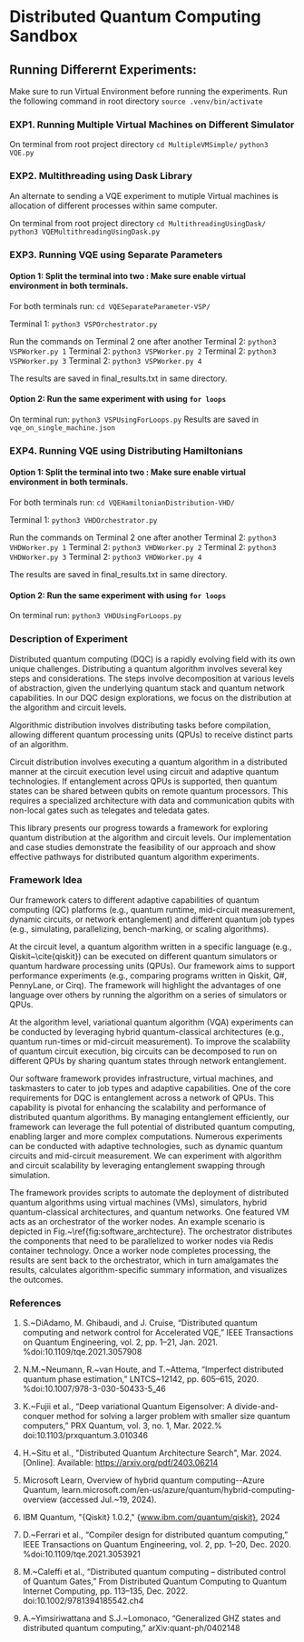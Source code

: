 # Distributed Quantum Computing Sandbox


## Running Differernt Experiments:

Make sure to run Virtual Environment before running the experiments. Run the following command in root directory
`source .venv/bin/activate`

### EXP1. Running Multiple Virtual Machines on Different Simulator

On terminal from root project directory 
`cd MultipleVMSimple/`
`python3 VQE.py`

### EXP2. Multithreading using Dask Library
An alternate to sending a VQE experiment to mutiple Virtual machines is allocation of different processes within same computer. 

On terminal from root project directory 
`cd MultithreadingUsingDask/`
`python3 VQEMultithreadingUsingDask.py`

### EXP3. Running VQE using Separate Parameters

#### Option 1: Split the terminal into two : Make sure enable virtual environment in both terminals. 

For both terminals run:
`cd VQESeparateParameter-VSP/`

Terminal 1: `python3 VSPOrchestrator.py`

Run the commands on Terminal 2 one after another
Terminal 2: `python3 VSPWorker.py 1`
Terminal 2: `python3 VSPWorker.py 2`
Terminal 2: `python3 VSPWorker.py 3`
Terminal 2: `python3 VSPWorker.py 4`

The results are saved in final_results.txt in same directory. 

#### Option 2: Run the same experiment with using `for loops`
On terminal run: `python3 VSPUsingForLoops.py`
Results are saved in `vqe_on_single_machine.json`

### EXP4. Running VQE using Distributing Hamiltonians

#### Option 1: Split the terminal into two : Make sure enable virtual environment in both terminals. 

For both terminals run:
`cd VQEHamiltonianDistribution-VHD/`

Terminal 1: `python3 VHDOrchestrator.py`

Run the commands on Terminal 2 one after another
Terminal 2: `python3 VHDWorker.py 1`
Terminal 2: `python3 VHDWorker.py 2`
Terminal 2: `python3 VHDWorker.py 3`
Terminal 2: `python3 VHDWorker.py 4`

The results are saved in final_results.txt in same directory. 

#### Option 2: Run the same experiment with using `for loops`
On terminal run: `python3 VHDUsingForLoops.py`


### Description of Experiment

Distributed quantum computing (DQC) is a rapidly evolving field with its own unique challenges. Distributing a quantum algorithm involves several key steps and considerations. The steps involve decomposition at various levels of abstraction, given the underlying quantum stack and quantum network capabilities. In our DQC design explorations, we focus on the distribution at the algorithm and circuit levels. 


Algorithmic distribution involves distributing tasks before compilation, allowing different quantum processing units (QPUs) to receive distinct parts of an algorithm. 


Circuit distribution involves executing a quantum algorithm in a distributed manner at the circuit execution level using circuit and adaptive quantum technologies. If entanglement across QPUs is supported, then quantum states can be shared between qubits on remote quantum processors. This requires a specialized architecture with data and communication qubits with non-local gates such as telegates and teledata gates.

This library presents our progress towards a framework for exploring quantum distribution at the algorithm and circuit levels. Our implementation and case studies demonstrate the feasibility of our approach and show effective pathways for distributed quantum algorithm experiments.

### Framework Idea

Our framework caters to different adaptive capabilities of quantum computing (QC) platforms (e.g., quantum runtime, mid-circuit measurement, dynamic circuits, or network entanglement) and different quantum job types (e.g., simulating, parallelizing, bench-marking, or scaling algorithms).

At the circuit level, a quantum algorithm written in a specific language (e.g., Qiskit~\cite{qiskit}) can be executed on different quantum simulators or quantum hardware processing units (QPUs). Our framework aims to support performance experiments (e.g., comparing programs written in Qiskit, Q#, PennyLane, or Cirq). The framework will highlight the advantages of one language over others by running the algorithm on a series of simulators or QPUs.

At the algorithm level, variational quantum algorithm (VQA) experiments can be conducted by leveraging hybrid quantum-classical architectures (e.g., quantum run-times or mid-circuit measurement). To improve the scalability of quantum circuit execution, big circuits can be decomposed to run on different QPUs by sharing quantum states through network entanglement. 

Our software framework provides infrastructure, virtual machines, and taskmasters to cater to job types and adaptive capabilities. One of the core requirements for DQC is entanglement across a network of QPUs. This capability is pivotal for enhancing the scalability and performance of distributed quantum algorithms. By managing entanglement efficiently, our framework can leverage the full potential of distributed quantum computing, enabling larger and more complex computations. Numerous experiments can be conducted with adaptive technologies, such as dynamic quantum circuits and mid-circuit measurement. We can experiment with algorithm and circuit scalability by leveraging entanglement swapping through simulation.

The framework provides scripts to automate the deployment of distributed quantum algorithms using virtual machines (VMs), simulators, hybrid quantum-classical architectures, and quantum networks. One featured VM acts as an orchestrator of the worker nodes. An example scenario is depicted in Fig.~\ref{fig:software_archtecture}. The orchestrator distributes the components that need to be parallelized to worker nodes via Redis container technology. Once a worker node completes processing, the results are sent back to the orchestrator, which in turn amalgamates the results, calculates algorithm-specific summary information, and visualizes the outcomes.


### References
1. S.~DiAdamo, M. Ghibaudi, and J. Cruise, “Distributed quantum computing and network control for Accelerated VQE,” IEEE Transactions on Quantum Engineering, vol. 2, pp. 1–21, Jan. 2021. %doi:10.1109/tqe.2021.3057908 


2. N.M.~Neumann, R.~van Houte, and T.~Attema, “Imperfect distributed quantum phase estimation,” LNTCS~12142, pp. 605–615, 2020. %doi:10.1007/978-3-030-50433-5\_46

3. K.~Fujii et al., “Deep variational Quantum Eigensolver: A divide-and-conquer method for solving a larger problem with smaller size quantum computers,” PRX Quantum, vol. 3, no. 1, Mar. 2022.% doi:10.1103/prxquantum.3.010346 

4. H.~Situ et al., "Distributed Quantum Architecture Search", Mar. 2024. [Online]. Available: https://arxiv.org/pdf/2403.06214

5. Microsoft Learn, Overview of hybrid quantum computing--Azure Quantum, learn.microsoft.com/en-us/azure/quantum/hybrid-computing-overview (accessed Jul.~19, 2024).

6. IBM Quantum, "{Qiskit} 1.0.2," {www.ibm.com/quantum/qiskit}, 2024

7. D.~Ferrari et al., “Compiler design for distributed quantum computing,” IEEE Transactions on Quantum Engineering, vol. 2, pp. 1–20, Dec. 2020. %doi:10.1109/tqe.2021.3053921  

8. M.~Caleffi et al., “Distributed quantum computing – distributed control of Quantum Gates,” From Distributed Quantum Computing to Quantum Internet Computing, pp. 113–135, Dec. 2022. doi:10.1002/9781394185542.ch4 

9. A.~Yimsiriwattana and S.J.~Lomonaco, “Generalized GHZ states and distributed quantum computing,” arXiv:quant-ph/0402148